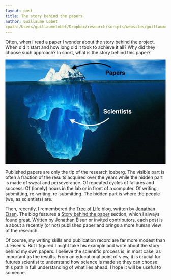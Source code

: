 ```yaml
---
layout: post
title: The story behind the papers
author: Guillaume Lobet
xpath:/Users/guillaumelobet/Dropbox/research/scripts/websites/guillaumelobet.github.io/_posts/2015-01-27_story_behind_papers.md
---
```



Often, when I read a paper I wonder about the story behind the project. When did it start and how long did it took to achieve it all? Why did they choose such approach? In short, what is the story behind this paper?

![the publishing iceberg](/img/story_behind/iceberg.jpg)

Published papers are only the tip of the research iceberg. The visible part is often a fraction of the results acquired over the years while the hidden part is made of sweat and perseverance. Of repeated cycles of failures and success. Of (lonely) hours in the lab or in front of a computer. Of writing, submitting, re-writing, re-submitting. The hidden part is where the people (we, as scientists) are. 

Then, recently, I remembered the [Tree of Life](http://phylogenomics.blogspot.be/) blog, written by [Jonathan Eisen](https://plus.google.com/+JonathanEisen/posts). The blog features a [Story behind the paper](http://phylogenomics.blogspot.be/p/story-behind-paper-series.html) section, which I always found great. Written by Jonathan Eisen or invited contributors, each post is a about a recently (or not) published paper and brings a more human view of the research.

Of course, my writing skills and publication record are far more modest than J. Eisen's. But I figured I might take his example and write about the story behind my own papers. I believe the scientific process is, in most case, as important as the results. From an educational point of view, it is crucial for futures scientist to understand how science is made so they can choose this path in full understanding of what lies ahead.  I hope it will be useful to someone. 


